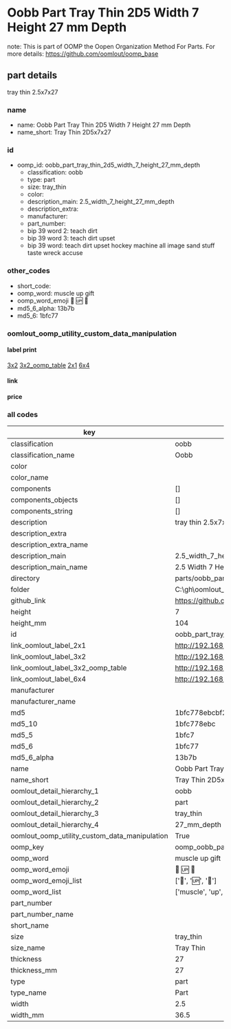 # Oobb Part Tray Thin 2D5 Width 7 Height 27 mm Depth  

note: This is part of OOMP the Oopen Organization Method For Parts. For more details: https://github.com/oomlout/oomp_base

##  part details
  



tray thin 2.5x7x27



### name
* name: Oobb Part Tray Thin 2D5 Width 7 Height 27 mm Depth
* name_short: Tray Thin 2D5x7x27 
### id
* oomp_id: oobb_part_tray_thin_2d5_width_7_height_27_mm_depth
  * classification: oobb
  * type: part
  * size: tray_thin
  * color: 
  * description_main: 2.5_width_7_height_27_mm_depth
  * description_extra: 
  * manufacturer: 
  * part_number: 
  * bip 39 word 2: teach dirt
  * bip 39 word 3: teach dirt upset
  * bip 39 word: teach dirt upset hockey machine all image sand stuff taste wreck accuse

### other_codes
* short_code: 
* oomp_word: muscle up gift
* oomp_word_emoji :muscle: :up: :gift:
* md5_6_alpha: 13b7b
* md5_6: 1bfc77






### oomlout_oomp_utility_custom_data_manipulation
#### label print
[3x2](http://192.168.1.245:1112/?label=oomp%2013b7b)
[3x2_oomp_table](http://192.168.1.108:1112/?label=oomp%2013b7b)
[2x1](http://192.168.1.242:1112/?label=oomp%2013b7b)
[6x4](http://192.168.1.55:1112/?label=oomp%2013b7b)    

#### link

                              

#### price







### all codes 
| key | value |  
| --- | --- |  
| classification | oobb |  
| classification_name | Oobb |  
| color |  |  
| color_name |  |  
| components | [] |  
| components_objects | [] |  
| components_string | [] |  
| description | tray thin 2.5x7x27 |  
| description_extra |  |  
| description_extra_name |  |  
| description_main | 2.5_width_7_height_27_mm_depth |  
| description_main_name | 2.5 Width 7 Height 27 mm Depth |  
| directory | parts/oobb_part_tray_thin_2d5_width_7_height_27_mm_depth |  
| folder | C:\gh\oomlout_oobb_version_4_generated_parts\parts\oobb_part_tray_thin_2d5_width_7_height_27_mm_depth |  
| github_link | https://github.com/oomlout/oomlout_oomp_part_src/tree/main/parts/oobb_part_tray_thin_2d5_width_7_height_27_mm_depth |  
| height | 7 |  
| height_mm | 104 |  
| id | oobb_part_tray_thin_2d5_width_7_height_27_mm_depth |  
| link_oomlout_label_2x1 | http://192.168.1.242:1112/?label=oomp%2013b7b |  
| link_oomlout_label_3x2 | http://192.168.1.245:1112/?label=oomp%2013b7b |  
| link_oomlout_label_3x2_oomp_table | http://192.168.1.108:1112/?label=oomp%2013b7b |  
| link_oomlout_label_6x4 | http://192.168.1.55:1112/?label=oomp%2013b7b |  
| manufacturer |  |  
| manufacturer_name |  |  
| md5 | 1bfc778ebcbf2e2819c2c6c7de4faef4 |  
| md5_10 | 1bfc778ebc |  
| md5_5 | 1bfc7 |  
| md5_6 | 1bfc77 |  
| md5_6_alpha | 13b7b |  
| name | Oobb Part Tray Thin 2D5 Width 7 Height 27 mm Depth |  
| name_short | Tray Thin 2D5x7x27  |  
| oomlout_detail_hierarchy_1 | oobb |  
| oomlout_detail_hierarchy_2 | part |  
| oomlout_detail_hierarchy_3 | tray_thin |  
| oomlout_detail_hierarchy_4 | 27_mm_depth |  
| oomlout_oomp_utility_custom_data_manipulation | True |  
| oomp_key | oomp_oobb_part_tray_thin_2d5_width_7_height_27_mm_depth |  
| oomp_word | muscle up gift |  
| oomp_word_emoji | :muscle: :up: :gift: |  
| oomp_word_emoji_list | [':muscle:', ':up:', ':gift:'] |  
| oomp_word_list | ['muscle', 'up', 'gift'] |  
| part_number |  |  
| part_number_name |  |  
| short_name |  |  
| size | tray_thin |  
| size_name | Tray Thin |  
| thickness | 27 |  
| thickness_mm | 27 |  
| type | part |  
| type_name | Part |  
| width | 2.5 |  
| width_mm | 36.5 |  

